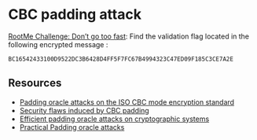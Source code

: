 # CBC padding attack

[RootMe Challenge: Don’t go too fast](https://www.root-me.org/en/Challenges/Cryptanalysis/Service-CBC-Padding): Find the validation flag located in the following encrypted message :

    BC16542433100D9522DC3B6428D4FF5F7FC67B4994323C47ED09F185C3CE7A2E

## Resources

* [Padding oracle attacks on the ISO CBC mode encryption standard](https://repository.root-me.org/Cryptographie/EN%20-%20Padding%20oracle%20attacks%20on%20the%20ISO%20CBC%20mode%20encryption%20standard.pdf)
* [Security flaws induced by CBC padding](https://repository.root-me.org/Cryptographie/EN%20-%20Security%20flaws%20induced%20by%20CBC%20padding.pdf)
* [Efficient padding oracle attacks on cryptographic systems](https://repository.root-me.org/Cryptographie/EN%20-%20Efficient%20padding%20oracle%20attacks%20on%20cryptographic%20systems.pdf)
* [Practical Padding oracle attacks](https://repository.root-me.org/Cryptographie/EN%20-%20Practical%20Padding%20oracle%20attacks.pdf)  
